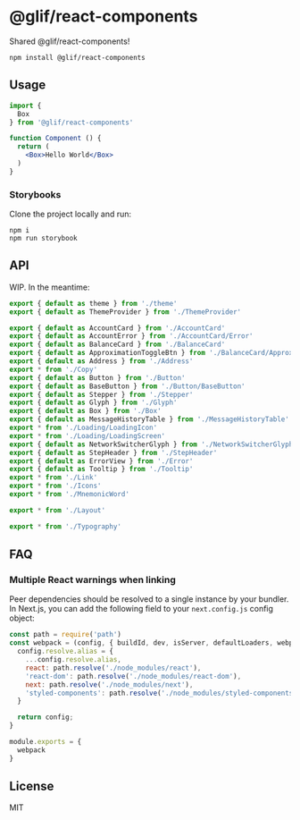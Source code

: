 # @glif/react-components

Shared @glif/react-components!

```
npm install @glif/react-components
```

## Usage

``` jsx
import {
  Box
} from '@glif/react-components'

function Component () {
  return (
    <Box>Hello World</Box>
  )
}
```

### Storybooks

Clone the project locally and run:

```
npm i
npm run storybook
```

## API

WIP.  In the meantime:

```js
export { default as theme } from './theme'
export { default as ThemeProvider } from './ThemeProvider'

export { default as AccountCard } from './AccountCard'
export { default as AccountError } from './AccountCard/Error'
export { default as BalanceCard } from './BalanceCard'
export { default as ApproximationToggleBtn } from './BalanceCard/ApproximationToggleBtn'
export { default as Address } from './Address'
export * from './Copy'
export { default as Button } from './Button'
export { default as BaseButton } from './Button/BaseButton'
export { default as Stepper } from './Stepper'
export { default as Glyph } from './Glyph'
export { default as Box } from './Box'
export { default as MessageHistoryTable } from './MessageHistoryTable'
export * from './Loading/LoadingIcon'
export * from './Loading/LoadingScreen'
export { default as NetworkSwitcherGlyph } from './NetworkSwitcherGlyph'
export { default as StepHeader } from './StepHeader'
export { default as ErrorView } from './Error'
export { default as Tooltip } from './Tooltip'
export * from './Link'
export * from './Icons'
export * from './MnemonicWord'

export * from './Layout'

export * from './Typography'
```

## FAQ

### Multiple React warnings when linking

Peer dependencies should be resolved to a single instance by your bundler.  In Next.js, you can add the following field to your `next.config.js` config object:

```js
const path = require('path')
const webpack = (config, { buildId, dev, isServer, defaultLoaders, webpack }) => {
  config.resolve.alias = {
    ...config.resolve.alias,
    react: path.resolve('./node_modules/react'),
    'react-dom': path.resolve('./node_modules/react-dom'),
    next: path.resolve('./node_modules/next'),
    'styled-components': path.resolve('./node_modules/styled-components')
  }

  return config;
}

module.exports = {
  webpack
}
```

## License

MIT
